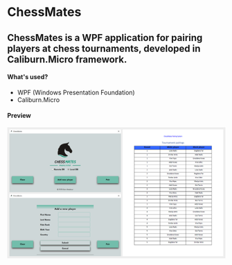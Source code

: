 # ChessMates
## ChessMates is a WPF application for pairing players at chess tournaments, developed in Caliburn.Micro framework.

#### What's used?
* WPF (Windows Presentation Foundation)
* Caliburn.Micro

#### Preview
![ChessMates preview](https://raw.githubusercontent.com/bubasara/ChessMates/main/ChessMates-preview.png)
